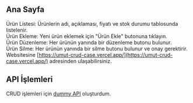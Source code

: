 ## Ana Sayfa
Ürün Listesi: Ürünlerin adı, açıklaması, fiyatı ve stok durumu tablosunda listelenir.\
Ürün Ekleme: Yeni ürün eklemek için "Ürün Ekle" butonuna tıklayın.\
Ürün Düzenleme: Her ürünün yanında bir düzenleme butonu bulunur.\
Ürün Silme: Her ürünün yanında bir silme butonu bulunur ve onay gerektirir.\
Websitesine [https://umut-crud-case.vercel.app/](https://umut-crud-case.vercel.app/) adresinden ulaşabilirsiniz.

## API İşlemleri
CRUD işlemleri için [dummy API](https://dummy-crud-umut.vercel.app/api/products) oluşturdum.